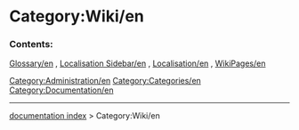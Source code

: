 # Category:Wiki/en
### Contents:

[Glossary/en](Glossary/en.md) , [Localisation Sidebar/en](Localisation_Sidebar/en.md) , [Localisation/en](Localisation/en.md) , [WikiPages/en](WikiPages/en.md)

[Category:Administration/en](Category:Administration/en.md) [Category:Categories/en](Category:Categories/en.md) [Category:Documentation/en](Category:Documentation/en.md)

---
[documentation index](../README.md) > Category:Wiki/en
